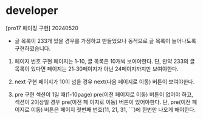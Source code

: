# developer
[pro17 페이징 구현] 20240520
* 글 목록이 233개 있을 경우를 가정하고 만들었으나 동적으로 글 목록이 늘어나도록 구현하였습니다.

1. 페이지 번호 구현
페이지는 1-10, 글 목록은 10개씩 보여야한다.
단, 만약 233의 글 목록이 있다면 페이지는 21-30페이지가 아닌 24페이지까지만 보여야한다.

2. next 구현
페이지가 10이 넘을 경우 next(다음 페이지로 이동) 버튼이 보여야한다.

3. pre 구현
섹션이 1일 때(1-10page) pre(이전 페이지로 이동) 버튼이 없어야 하고, 섹션이 2이상일 경우 pre(이전 페
이지로 이동) 버튼이 있어야한다.
단, pre(이전 페이지로 이동) 버튼은 페이지 첫번째 번호(11, 21, 31, ```)에 한번만 나오게 해야한다.
